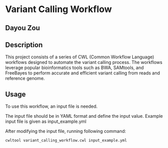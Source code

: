 # Variant Calling Workflow

## Dayou Zou

## Description

This project consists of a series of CWL (Common Workflow Language) workflows designed to automate the variant calling process. The workflows leverage popular bioinformatics tools such as BWA, SAMtools, and FreeBayes to perform accurate and efficient variant calling from reads and reference genome.

## Usage

To use this workflow, an input file is needed.

The input file should be in YAML format and define the input value. Example input file is given as input_example.yml

After modifying the input file, running following command:
```
cwltool variant_calling_workflow.cwl input_example.yml
```
